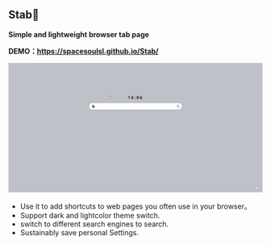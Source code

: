 ## Stab📌

**Simple and lightweight browser tab page**

**DEMO：https://spacesoulsl.github.io/Stab/**

![image](https://github.com/SpacesoulsL/Stab/blob/main/public/images/test.gif)

- Use it to add shortcuts to web pages you often use in your browser。
- Support dark and lightcolor theme switch.
- switch to different search engines to search.
- Sustainably save personal Settings.